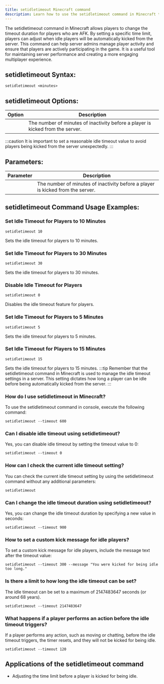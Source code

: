```yaml
---
title: setidletimeout Minecraft command
description: Learn how to use the setidletimeout command in Minecraft to adjust the timeout duration for AFK players. 
---
```


The setidletimeout command in Minecraft allows players to change the timeout duration for players who are AFK. By setting a specific time limit, players can adjust when idle players will be automatically kicked from the server. This command can help server admins manage player activity and ensure that players are actively participating in the game. It is a useful tool for maintaining server performance and creating a more engaging multiplayer experience.

## setidletimeout Syntax:
```console
setidletimeout <minutes>
```

## setidletimeout Options:
| Option    | Description                           |
|-----------|---------------------------------------|
| <minutes> | The number of minutes of inactivity before a player is kicked from the server. |

:::caution
It is important to set a reasonable idle timeout value to avoid players being kicked from the server unexpectedly.
:::

## Parameters:
| Parameter | Description                           |
|-----------|---------------------------------------|
| <minutes> | The number of minutes of inactivity before a player is kicked from the server. |
## setidletimeout Command Usage Examples:
### Set Idle Timeout for Players to 10 Minutes
```console
setidletimeout 10
```
Sets the idle timeout for players to 10 minutes.

### Set Idle Timeout for Players to 30 Minutes
```console
setidletimeout 30
```
Sets the idle timeout for players to 30 minutes.

### Disable Idle Timeout for Players
```console
setidletimeout 0
```
Disables the idle timeout feature for players.

### Set Idle Timeout for Players to 5 Minutes
```console
setidletimeout 5
```
Sets the idle timeout for players to 5 minutes.

### Set Idle Timeout for Players to 15 Minutes
```console
setidletimeout 15
```
Sets the idle timeout for players to 15 minutes.
:::tip
Remember that the setidletimeout command in Minecraft is used to manage the idle timeout settings in a server. This setting dictates how long a player can be idle before being automatically kicked from the server.
:::

### How do I use setidletimeout in Minecraft?
To use the setidletimeout command in console, execute the following command:
```console
setidletimeout --timeout 600
```

### Can I disable idle timeout using setidletimeout?
Yes, you can disable idle timeout by setting the timeout value to 0:
```console
setidletimeout --timeout 0
```

### How can I check the current idle timeout setting?
You can check the current idle timeout setting by using the setidletimeout command without any additional parameters:
```console
setidletimeout
```

### Can I change the idle timeout duration using setidletimeout?
Yes, you can change the idle timeout duration by specifying a new value in seconds:
```console
setidletimeout --timeout 900
```

### How to set a custom kick message for idle players?
To set a custom kick message for idle players, include the message text after the timeout value:
```console
setidletimeout --timeout 300 --message "You were kicked for being idle too long."
```

### Is there a limit to how long the idle timeout can be set?
The idle timeout can be set to a maximum of 2147483647 seconds (or around 68 years).
```console
setidletimeout --timeout 2147483647
```

### What happens if a player performs an action before the idle timeout triggers?
If a player performs any action, such as moving or chatting, before the idle timeout triggers, the timer resets, and they will not be kicked for being idle.
```console
setidletimeout --timeout 120
```
## Applications of the setidletimeout command

- Adjusting the time limit before a player is kicked for being idle.